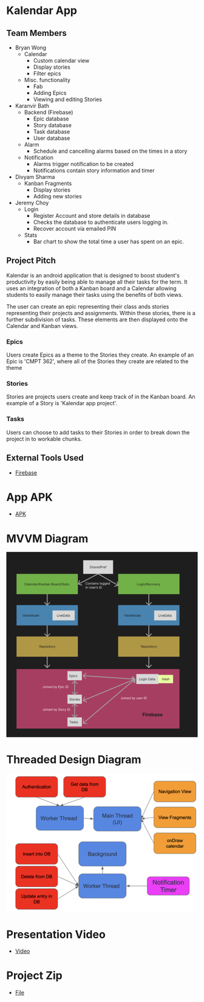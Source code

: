 # Kalendar App

## Team Members
* Bryan Wong
    * Calendar 
         * Custom calendar view
         * Display stories 
         * Filter epics 
    * Misc. functionality
         * Fab 
         * Adding Epics
         * Viewing and editing Stories
* Karanvir Bath
    * Backend (Firebase)
         * Epic database
         * Story database 
         * Task database 
         * User database
    * Alarm
         * Schedule and cancelling alarms based on the times in a story
    * Notification
         * Alarms trigger notification to be created
         * Notifications contain story information and timer
* Divyam Sharma
    * Kanban Fragments
         * Display stories
         * Adding new stories
* Jeremy Choy
    * Login
         * Register Account and store details in database
         * Checks the database to authenticate users logging in.
         * Recover account via emailed PIN
    * Stats
         * Bar chart to show the total time a user has spent on an epic. 


## Project Pitch

Kalendar is an android application that is designed to boost student's productivity by easily being able to manage all their tasks for the term. It uses an integration of both a Kanban board and a Calendar allowing students to easily manage their tasks using the benefits of both views.

The user can create an epic representing their class ands stories representing their projects and assignments. Within these stories, there is a further subdivision of tasks. These elements are then displayed onto the Calendar and Kanban views. 

### Epics
Users create Epics as a theme to the Stories they create. An example of an Epic is 'CMPT 362', where all of the Stories they create are related to the theme

### Stories
Stories are projects users create and keep track of in the Kanban board. An example of a Story is 'Kalendar app project'.

### Tasks
Users can choose to add tasks to their Stories in order to break down the project in to workable chunks. 

## External Tools Used
* [Firebase](https://firebase.google.com/)

# App APK
* [APK](https://github.com/bcw11/CMPT-362-FINAL/blob/master/app-debug.apk)

# MVVM Diagram
![MVVN Diagram](resources/MVVN_Diagram.png)

# Threaded Design Diagram
![Threaded Design Diagram](resources/Threaded_Design_Diagram.png)

# Presentation Video
* [Video](https://www.youtube.com/watch?v=W07j0o5jH7A)

# Project Zip
* [File](https://github.com/bcw11/CMPT-362-FINAL/blob/master/CMPT-362-FINAL-master.zip)
